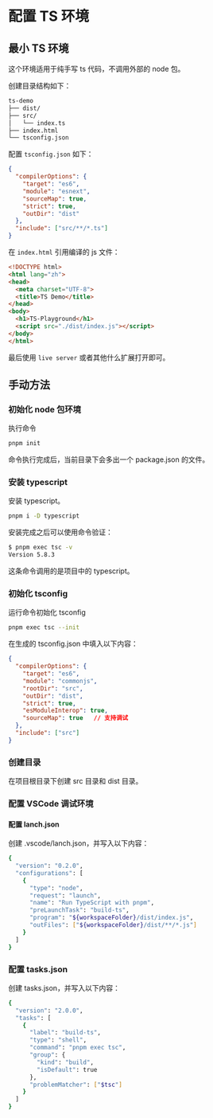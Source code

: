 # 配置 TS 环境

## 最小 TS 环境

这个环境适用于纯手写 ts 代码，不调用外部的 node 包。

创建目录结构如下：

```bash
ts-demo
├── dist/
├── src/
│   └── index.ts
├── index.html
└── tsconfig.json
```

配置 `tsconfig.json` 如下：

```json
{
  "compilerOptions": {
    "target": "es6",
    "module": "esnext",
    "sourceMap": true,
    "strict": true,
    "outDir": "dist"
  },
  "include": ["src/**/*.ts"]
}
```

在 `index.html` 引用编译的 js 文件：

```html
<!DOCTYPE html>
<html lang="zh">
<head>
  <meta charset="UTF-8">
  <title>TS Demo</title>
</head>
<body>
  <h1>TS-Playground</h1>
  <script src="./dist/index.js"></script>
</body>
</html>
```

最后使用 `live server` 或者其他什么扩展打开即可。


## 手动方法

### 初始化 node 包环境

执行命令

```bash
pnpm init
```

命令执行完成后，当前目录下会多出一个 package.json 的文件。

### 安装 typescript

安装 typescript。

```bash
pnpm i -D typescript
```

安装完成之后可以使用命令验证：

```bash
$ pnpm exec tsc -v
Version 5.8.3
```

这条命令调用的是项目中的 typescript。

### 初始化 tsconfig

运行命令初始化 tsconfig

```bash
pnpm exec tsc --init
```

在生成的 tsconfig.json 中填入以下内容：

```json
{
  "compilerOptions": {
    "target": "es6",
    "module": "commonjs",
    "rootDir": "src",
    "outDir": "dist",
    "strict": true,
    "esModuleInterop": true,
    "sourceMap": true   // 支持调试
  },
  "include": ["src"]
}
```

### 创建目录

在项目根目录下创建 src 目录和 dist 目录。

### 配置 VSCode 调试环境

#### 配置 lanch.json

创建 .vscode/lanch.json，并写入以下内容：

```bash
{
  "version": "0.2.0",
  "configurations": [
    {
      "type": "node",
      "request": "launch",
      "name": "Run TypeScript with pnpm",
      "preLaunchTask": "build-ts",
      "program": "${workspaceFolder}/dist/index.js",
      "outFiles": ["${workspaceFolder}/dist/**/*.js"]
    }
  ]
}
```

### 配置 tasks.json

创建 tasks.json，并写入以下内容：

```bash
{
  "version": "2.0.0",
  "tasks": [
    {
      "label": "build-ts",
      "type": "shell",
      "command": "pnpm exec tsc",
      "group": {
        "kind": "build",
        "isDefault": true
      },
      "problemMatcher": ["$tsc"]
    }
  ]
}
```

